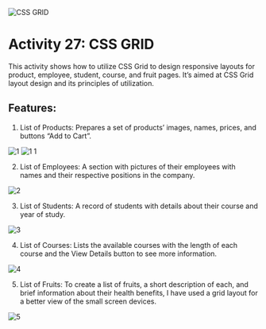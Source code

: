 ![CSS GRID](https://github.com/user-attachments/assets/aa1fecf5-3340-4688-b25e-79b6b16c2a07)
# Activity 27: CSS GRID
This activity shows how to utilize CSS Grid to design responsive layouts for product, employee, student, course, and fruit pages. It’s aimed at CSS Grid layout design and its principles of utilization.
## Features:
1. List of Products: Prepares a set of products’ images, names, prices, and buttons “Add to Cart”.

![1](https://github.com/user-attachments/assets/3fccbacf-ccd9-4933-9f9c-fb07adb4f6c5)
![1 1](https://github.com/user-attachments/assets/c3bad367-90ea-48c6-8160-688bdb674f53)
  
2. List of Employees: A section with pictures of their employees with names and their respective positions in the company.

![2](https://github.com/user-attachments/assets/e19ee0b7-f5ff-420b-918d-1ee4842e2d20)
   
3. List of Students: A record of students with details about their course and year of study.

![3](https://github.com/user-attachments/assets/6c87d825-2e5b-4ac7-b492-89ec1929255d)

4. List of Courses: Lists the available courses with the length of each course and the View Details button to see more information.

![4](https://github.com/user-attachments/assets/a9f076f0-4989-4972-a402-d4fbe098626e)

5. List of Fruits: To create a list of fruits, a short description of each, and brief information about their health benefits, I have used a grid layout for a better view of the small screen devices.

![5](https://github.com/user-attachments/assets/1f6f61e8-7281-4b16-a1bc-c4f7537af90a)
